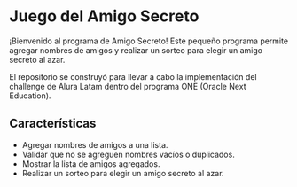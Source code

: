 # Juego del Amigo Secreto

¡Bienvenido al programa de Amigo Secreto! Este pequeño programa permite agregar nombres de amigos y realizar un sorteo para elegir un amigo secreto al azar.

El repositorio se construyó para llevar a cabo la implementación del challenge de Alura Latam dentro del programa ONE (Oracle Next Education).

## Características

- Agregar nombres de amigos a una lista.
- Validar que no se agreguen nombres vacíos o duplicados.
- Mostrar la lista de amigos agregados.
- Realizar un sorteo para elegir un amigo secreto al azar.
